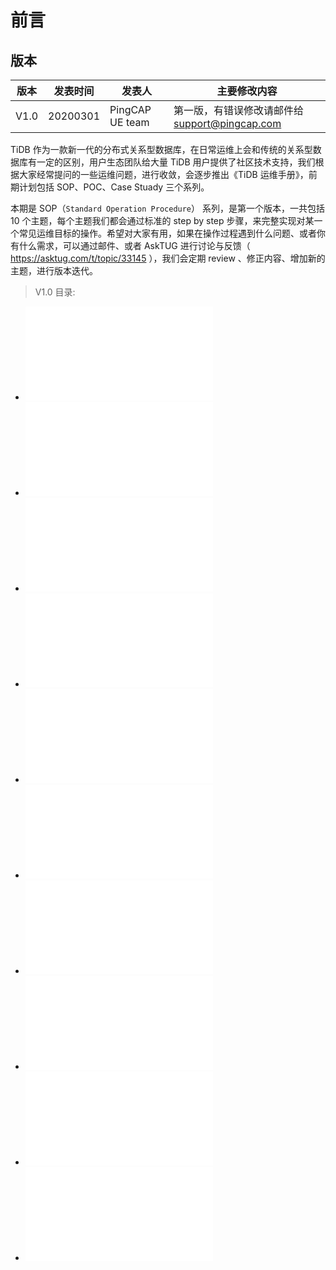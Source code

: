 

# 前言

## 版本

版本 | 发表时间 | 发表人 | 主要修改内容
---- | ---- | ---- |----
V1.0 | 20200301 | PingCAP  UE team | 第一版，有错误修改请邮件给 support@pingcap.com

TiDB 作为一款新一代的分布式关系型数据库，在日常运维上会和传统的关系型数据库有一定的区别，用户生态团队给大量 TiDB 用户提供了社区技术支持，我们根据大家经常提问的一些运维问题，进行收敛，会逐步推出《TiDB 运维手册》，前期计划包括 SOP、POC、Case Stuady 三个系列。

本期是 SOP（`Standard Operation Procedure`） 系列，是第一个版本，一共包括 10 个主题，每个主题我们都会通过标准的 step by step 步骤，来完整实现对某一个常见运维目标的操作。希望对大家有用，如果在操作过程遇到什么问题、或者你有什么需求，可以通过邮件、或者 AskTUG 进行讨论与反馈（ https://asktug.com/t/topic/33145 ），我们会定期 review 、修正内容、增加新的主题，进行版本迭代。

> V1.0 目录:

  * ![【SOP 系列 01】 Release-2.1 升级到 Release-3.0 线上集群升级](upgradeto3.0.md)
  * ![【SOP 系列 02】 Prometheus 等监控组件迁移](Prometheuemigrate.md)
  * ![【SOP 系列 03】在线表结构变更（Online DDL）](onlineddl.md)
  * ![【SOP 系列 04】现有集群 TiKV 如何从单实例部署调整为多实例部署](multi-tikv.md)
  * ![【SOP 系列 05】现有集群如何从单机房调整为跨机房部署](multi-idc.md)
  * ![【SOP 系列 06】临时关机维护某线上主机](maintenance.md)
  * ![【SOP 系列 07】如何在线开启/关闭 TiDB Binlog](switch-binlog.md)
  * ![【SOP 系列 08】线上集群扩缩容操作及要点](scale.md)
  * ![【SOP 系列 09】现网如何修改 tidb，tikv，pd 的 ip 地址](modify-ip.md)
  * ![【SOP 系列 10】现网如何修改 tidb，tikv，pd 的 port](modify-port.md)

 
 
 
 
 
 
 
 
 
 
